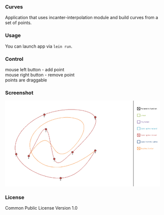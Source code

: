 ### Curves

Application that uses incanter-interpolation module and build curves from a set of points.

### Usage

You can launch app via `lein run`.

### Control

mouse left button - add point  
mouse right button - remove point  
points are draggable

### Screenshot

![Image](image.png)

### License

Common Public License Version 1.0
